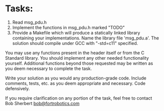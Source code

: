 # Tasks: 

1. Read msg_pdu.h
2. Implement the functions in msg_pdu.h marked "TODO"
3. Provide a Makefile which will produce a statically linked library
   containing your implementations. Name the library file 'msg_pdu.a'.
   The solution should compile under GCC with "-std=c11" specified.

You may use any functions present in the header itself or from the C Standard
library. You should implement any other needed functionality yourself.
Additional functions beyond those requested may be written as you deem necessary
to complete the task.

Write your solution as you would any production-grade code. Include comments,
tests, etc. as you deem appropriate and necessary. Code defensively.

If you require clarification on any portion of the task, feel free to contact
Bob Sherbert <bob@fortrobotics.com>
